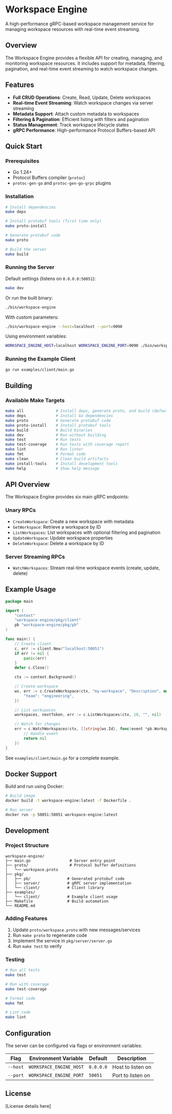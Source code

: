 # Workspace Engine

A high-performance gRPC-based workspace management service for managing workspace resources with real-time event streaming.

## Overview

The Workspace Engine provides a flexible API for creating, managing, and monitoring workspace resources. It includes support for metadata, filtering, pagination, and real-time event streaming to watch workspace changes.

## Features

- **Full CRUD Operations**: Create, Read, Update, Delete workspaces
- **Real-time Event Streaming**: Watch workspace changes via server streaming
- **Metadata Support**: Attach custom metadata to workspaces
- **Filtering & Pagination**: Efficient listing with filters and pagination
- **Status Management**: Track workspace lifecycle states
- **gRPC Performance**: High-performance Protocol Buffers-based API

## Quick Start

### Prerequisites

- Go 1.24+
- Protocol Buffers compiler (`protoc`)
- `protoc-gen-go` and `protoc-gen-go-grpc` plugins

### Installation

```bash
# Install dependencies
make deps

# Install protobuf tools (first time only)
make proto-install

# Generate protobuf code
make proto

# Build the server
make build
```

### Running the Server

Default settings (listens on `0.0.0.0:50051`):

```bash
make dev
```

Or run the built binary:

```bash
./bin/workspace-engine
```

With custom parameters:

```bash
./bin/workspace-engine --host=localhost --port=9090
```

Using environment variables:

```bash
WORKSPACE_ENGINE_HOST=localhost WORKSPACE_ENGINE_PORT=9090 ./bin/workspace-engine
```

### Running the Example Client

```bash
go run examples/client/main.go
```

## Building

### Available Make Targets

```bash
make all              # Install deps, generate proto, and build (default)
make deps             # Install Go dependencies
make proto            # Generate protobuf code
make proto-install    # Install protobuf tools
make build            # Build binaries
make dev              # Run without building
make test             # Run tests
make test-coverage    # Run tests with coverage report
make lint             # Run linter
make fmt              # Format code
make clean            # Clean build artifacts
make install-tools    # Install development tools
make help             # Show help message
```

## API Overview

The Workspace Engine provides six main gRPC endpoints:

### Unary RPCs

- `CreateWorkspace`: Create a new workspace with metadata
- `GetWorkspace`: Retrieve a workspace by ID
- `ListWorkspaces`: List workspaces with optional filtering and pagination
- `UpdateWorkspace`: Update workspace properties
- `DeleteWorkspace`: Delete a workspace by ID

### Server Streaming RPCs

- `WatchWorkspaces`: Stream real-time workspace events (create, update, delete)

## Example Usage

```go
package main

import (
    "context"
    "workspace-engine/pkg/client"
    pb "workspace-engine/pkg/pb"
)

func main() {
    // Create client
    c, err := client.New("localhost:50051")
    if err != nil {
        panic(err)
    }
    defer c.Close()

    ctx := context.Background()

    // Create workspace
    ws, err := c.CreateWorkspace(ctx, "my-workspace", "Description", map[string]string{
        "team": "engineering",
    })

    // List workspaces
    workspaces, nextToken, err := c.ListWorkspaces(ctx, 10, "", nil)

    // Watch for changes
    err = c.WatchWorkspaces(ctx, []string{ws.Id}, func(event *pb.WorkspaceEvent) error {
        // Handle event
        return nil
    })
}
```

See `examples/client/main.go` for a complete example.

## Docker Support

Build and run using Docker:

```bash
# Build image
docker build -t workspace-engine:latest -f Dockerfile .

# Run server
docker run -p 50051:50051 workspace-engine:latest
```

## Development

### Project Structure

```
workspace-engine/
├── main.go                 # Server entry point
├── proto/                  # Protocol buffer definitions
│   └── workspace.proto
├── pkg/
│   ├── pb/                # Generated protobuf code
│   ├── server/            # gRPC server implementation
│   └── client/            # Client library
├── examples/
│   └── client/            # Example client usage
├── Makefile               # Build automation
└── README.md
```

### Adding Features

1. Update `proto/workspace.proto` with new messages/services
2. Run `make proto` to regenerate code
3. Implement the service in `pkg/server/server.go`
4. Run `make test` to verify

### Testing

```bash
# Run all tests
make test

# Run with coverage
make test-coverage

# Format code
make fmt

# Lint code
make lint
```

## Configuration

The server can be configured via flags or environment variables:

| Flag     | Environment Variable    | Default   | Description       |
| -------- | ----------------------- | --------- | ----------------- |
| `--host` | `WORKSPACE_ENGINE_HOST` | `0.0.0.0` | Host to listen on |
| `--port` | `WORKSPACE_ENGINE_PORT` | `50051`   | Port to listen on |

## License

[License details here]
